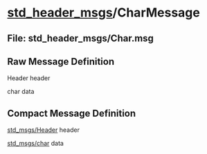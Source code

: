 # [std_header_msgs](../README.md)/CharMessage #

## File: std_header_msgs/Char.msg
## Raw Message Definition
  
Header header  
  
char data  
  
## Compact Message Definition

[std_msgs/Header](http://docs.ros.org/en/melodic/api/std_msgs/html/msg/Header.html) header  
  
[std_msgs/char](http://docs.ros.org/en/melodic/api/std_msgs/html/msg/Char.html) data  
